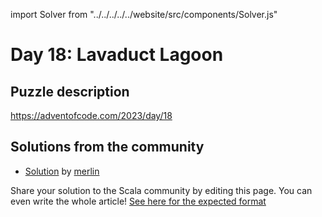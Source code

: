 import Solver from "../../../../../website/src/components/Solver.js"

# Day 18: Lavaduct Lagoon

## Puzzle description

https://adventofcode.com/2023/day/18

## Solutions from the community
- [Solution](https://github.com/merlinorg/aoc2023/blob/main/src/main/scala/Day18.scala) by [merlin](https://github.com/merlinorg/)

Share your solution to the Scala community by editing this page.
You can even write the whole article! [See here for the expected format](https://github.com/scalacenter/scala-advent-of-code/discussions/424)
